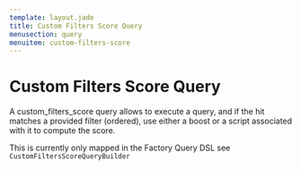 ```yaml
---
template: layout.jade
title: Custom Filters Score Query
menusection: query
menuitem: custom-filters-score
---
```


# Custom Filters Score Query

A custom_filters_score query allows to execute a query, and if the hit matches a provided filter (ordered), use either a boost or a script associated with it to compute the score. 

This is currently only mapped in the Factory Query DSL see `CustomFiltersScoreQueryBuilder`

